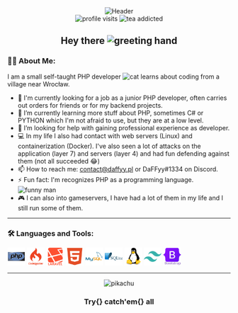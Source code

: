 <div id="header" align="center">
  <img src="https://media3.giphy.com/media/AFdcYElkoNAUE/giphy.gif" alt="Header" width="400"/>
  <div id="badges">
    <img src="https://komarev.com/ghpvc/?username=daffyyyy&style=flat-square&color=blue" alt="profile visits"/>
    <img src="https://img.shields.io/static/v1?label=TEA&message=addicted&color=orange&logo=Gitea&logoColor=white" alt="tea addicted"/>
  </div>
  <h2>Hey there <img src="https://media.giphy.com/media/hvRJCLFzcasrR4ia7z/giphy.gif" alt="greeting hand" width="32px"/></h2>
</div>

### :man_technologist: About Me:
I am a small self-taught PHP developer <img src="https://media2.giphy.com/media/uzglgIsyY1Cgg/giphy.gif" width="32px" alt="cat learns about coding"/> from a village near Wrocław. 
- :telescope: I'm currently looking for a job as a junior PHP developer, often carries out orders for friends or for my backend projects.
- 🌱 I’m currently learning more stuff about PHP, sometimes C# or PYTHON  which I'm not afraid to use, but they are at a low level.
- 🤔 I’m looking for help with gaining professional experience as developer.
- 💻 In my life I also had contact with web servers (Linux) and containerization (Docker). I've also seen a lot of attacks on the application (layer 7) and servers (layer 4) and had fun defending against them (not all succeeded 😂) 
- 📫 How to reach me: contact@daffyy.pl or DaFFyy#1334 on Discord.
- ⚡ Fun fact: I'm recognizes PHP as a programming language. <img src="https://media2.giphy.com/media/eruVMzXlb70oo/giphy.gif" width="32px" alt="funny man"/>
- 🎮 I can also into  gameservers, I have had a lot of them in my life and I still run some of them.

---

### :hammer_and_wrench: Languages and Tools:
<div id="languages-and-tools">
  <img src="https://github.com/devicons/devicon/blob/master/icons/php/php-original.svg" width="40px" alt="PHP"/>
  <img src="https://github.com/devicons/devicon/blob/master/icons/codeigniter/codeigniter-plain-wordmark.svg" width="40px" alt="Codeigniter"/>
  <img src="https://github.com/devicons/devicon/blob/master/icons/laravel/laravel-plain-wordmark.svg" width="40px" alt="Laravel"/>
  <img src="https://github.com/devicons/devicon/blob/master/icons/html5/html5-plain.svg" width="40px" alt="HTML5"/>
  <img src="https://github.com/devicons/devicon/blob/master/icons/mysql/mysql-original-wordmark.svg" width="40px" alt="MySQL / MariaDB"/>
  <img src="https://github.com/devicons/devicon/blob/master/icons/sqlite/sqlite-original-wordmark.svg" width="40px" alt="SQLite"/>
  <img src="https://github.com/devicons/devicon/blob/master/icons/linux/linux-original.svg" width="40px" alt="Linux"/>
  <img src="https://github.com/devicons/devicon/blob/master/icons/tailwindcss/tailwindcss-plain.svg" width="40px" alt="TailwindCSS"/>
  <img src="https://github.com/devicons/devicon/blob/master/icons/bootstrap/bootstrap-original-wordmark.svg" width="40px" alt="Bootstrap"/>
</div>

---

<div id="pokemon" align="center">
  <img src="https://media2.giphy.com/media/U2nN0ridM4lXy/giphy.gif" width="400" height="250" alt="pikachu"/>
  <h3>Try{} catch'em{} all</h3>
</div>
